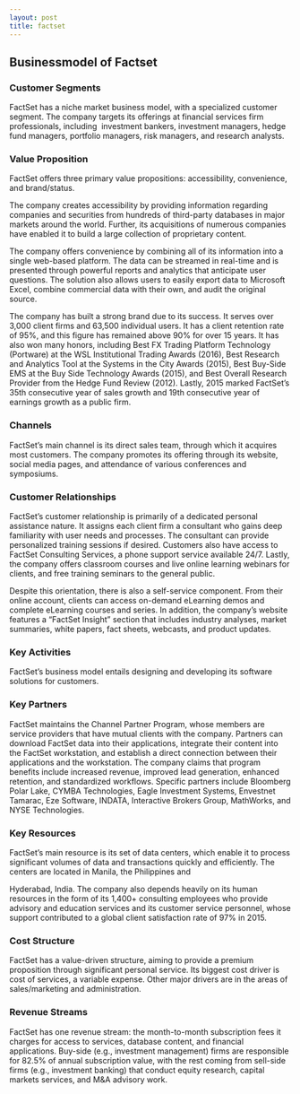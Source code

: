 ```yaml
---
layout: post
title: factset
---
```


Businessmodel of Factset
-------------------------

### Customer Segments

FactSet has a niche market business model, with a specialized customer segment. The company targets its offerings at financial services firm professionals, including  investment bankers, investment managers, hedge fund managers, portfolio managers, risk managers, and research analysts.

### Value Proposition

FactSet offers three primary value propositions: accessibility, convenience, and brand/status.

The company creates accessibility by providing information regarding companies and securities from hundreds of third-party databases in major markets around the world. Further, its acquisitions of numerous companies have enabled it to build a large collection of proprietary content.

The company offers convenience by combining all of its information into a single web-based platform. The data can be streamed in real-time and is presented through powerful reports and analytics that anticipate user questions. The solution also allows users to easily export data to Microsoft Excel, combine commercial data with their own, and audit the original source.

The company has built a strong brand due to its success. It serves over 3,000 client firms and 63,500 individual users. It has a client retention rate of 95%, and this figure has remained above 90% for over 15 years. It has also won many honors, including Best FX Trading Platform Technology (Portware) at the WSL Institutional Trading Awards (2016), Best Research and Analytics Tool at the Systems in the City Awards (2015), Best Buy-Side EMS at the Buy Side Technology Awards (2015), and Best Overall Research Provider from the Hedge Fund Review (2012). Lastly, 2015 marked FactSet’s 35th consecutive year of sales growth and 19th consecutive year of earnings growth as a public firm.

### Channels

FactSet’s main channel is its direct sales team, through which it acquires most customers. The company promotes its offering through its website, social media pages, and attendance of various conferences and symposiums.

### Customer Relationships

FactSet’s customer relationship is primarily of a dedicated personal assistance nature. It assigns each client firm a consultant who gains deep familiarity with user needs and processes. The consultant can provide personalized training sessions if desired. Customers also have access to FactSet Consulting Services, a phone support service available 24/7. Lastly, the company offers classroom courses and live online learning webinars for clients, and free training seminars to the general public.

Despite this orientation, there is also a self-service component. From their online account, clients can access on-demand eLearning demos and complete eLearning courses and series. In addition, the company’s website features a “FactSet Insight” section that includes industry analyses, market summaries, white papers, fact sheets, webcasts, and product updates.

### Key Activities

FactSet’s business model entails designing and developing its software solutions for customers.

### Key Partners

FactSet maintains the Channel Partner Program, whose members are service providers that have mutual clients with the company. Partners can download FactSet data into their applications, integrate their content into the FactSet workstation, and establish a direct connection between their applications and the workstation. The company claims that program benefits include increased revenue, improved lead generation, enhanced retention, and standardized workflows. Specific partners include Bloomberg Polar Lake, CYMBA Technologies, Eagle Investment Systems, Envestnet Tamarac, Eze Software, INDATA, Interactive Brokers Group, MathWorks, and NYSE Technologies.

### Key Resources

FactSet’s main resource is its set of data centers, which enable it to process significant volumes of data and transactions quickly and efficiently. The centers are located in Manila, the Philippines and

Hyderabad, India. The company also depends heavily on its human resources in the form of its 1,400+ consulting employees who provide advisory and education services and its customer service personnel, whose support contributed to a global client satisfaction rate of 97% in 2015.

### Cost Structure

FactSet has a value-driven structure, aiming to provide a premium proposition through significant personal service. Its biggest cost driver is cost of services, a variable expense. Other major drivers are in the areas of sales/marketing and administration.

### Revenue Streams

FactSet has one revenue stream: the month-to-month subscription fees it charges for access to services, database content, and financial applications. Buy-side (e.g., investment management) firms are responsible for 82.5% of annual subscription value, with the rest coming from sell-side firms (e.g., investment banking) that conduct equity research, capital markets services, and M&A advisory work.
